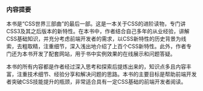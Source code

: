 ### 内容提要

本书是“CSS世界三部曲”的最后一部。这是一本关于CSS的进阶读物，专门讲CSS3及其之后版本的新特性。在本书中，作者结合自己多年的从业经验，讲解CSS基础知识，并充分考虑前端开发者的需求，以CSS新特性的历史背景为线索，去粗取精，注重细节，深入浅出地介绍了上百个CSS新特性。此外，作者专门还为本书开发了配套网站，用于书中实例效果的在线展示和问题答疑。

本书的所有内容都是作者经过深入思考和探索后提炼出来的，知识点多且内容丰富，注重技术细节、经验分享和解决问题的思路。本书的主要目标是帮助前端开发者突破CSS技能提升的瓶颈，非常适合具有一定CSS基础的前端开发者阅读。
